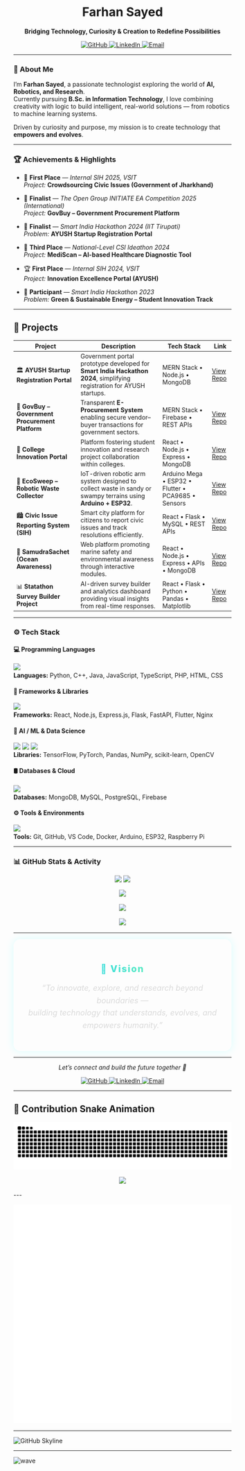 <!-- ──────────────────────────────── -->
<!-- 👨‍💻 FARHAN SAYED | GITHUB README -->
<!-- ──────────────────────────────── -->

<h1 align="center">Farhan Sayed</h1>

<p align="center">
<b>Bridging Technology, Curiosity & Creation to Redefine Possibilities</b>
</p>

<p align="center">
  <a href="https://github.com/FarhanSayed16" target="_blank">
    <img src="https://img.shields.io/badge/GitHub-181717?style=for-the-badge&logo=github&logoColor=white" alt="GitHub" />
  </a>
  <a href="https://linkedin.com/in/farhansayed16" target="_blank">
    <img src="https://img.shields.io/badge/LinkedIn-0A66C2?style=for-the-badge&logo=linkedin&logoColor=white" alt="LinkedIn" />
  </a>
  <a href="mailto:farhansayed@example.com" target="_blank">
    <img src="https://img.shields.io/badge/Email-D14836?style=for-the-badge&logo=gmail&logoColor=white" alt="Email" />
  </a>
</p>


---

### 🧠 About Me

I’m **Farhan Sayed**, a passionate technologist exploring the world of **AI, Robotics, and Research**.  
Currently pursuing **B.Sc. in Information Technology**, I love combining creativity with logic to build intelligent, real-world solutions — from robotics to machine learning systems.  

Driven by curiosity and purpose, my mission is to create technology that **empowers and evolves**.

---

### 🏆 Achievements & Highlights

- 🥇 **First Place** — *Internal SIH 2025, VSIT*  
  *Project:* **Crowdsourcing Civic Issues (Government of Jharkhand)**  

- 🏅 **Finalist** — *The Open Group INITIATE EA Competition 2025 (International)*  
  *Project:* **GovBuy – Government Procurement Platform**  

- 🧠 **Finalist** — *Smart India Hackathon 2024 (IIT Tirupati)*  
  *Problem:* **AYUSH Startup Registration Portal**  

- 🥉 **Third Place** — *National-Level CSI Ideathon 2024*  
  *Project:* **MediScan – AI-based Healthcare Diagnostic Tool**  

- 🏆 **First Place** — *Internal SIH 2024, VSIT*  
  *Project:* **Innovation Excellence Portal (AYUSH)**  

- 🌿 **Participant** — *Smart India Hackathon 2023*  
  *Problem:* **Green & Sustainable Energy – Student Innovation Track**

---

## 🚀 Projects

| Project | Description | Tech Stack | Link |
|----------|--------------|-------------|------|
| 🏛️ **AYUSH Startup Registration Portal** | Government portal prototype developed for **Smart India Hackathon 2024**, simplifying registration for AYUSH startups. | MERN Stack • Node.js • MongoDB | [View Repo](https://github.com/FarhanSayed16/Ayush-Startup-Smart-India-Hackathon) |
| 💼 **GovBuy – Government Procurement Platform** | Transparent **E-Procurement System** enabling secure vendor–buyer transactions for government sectors. | MERN Stack • Firebase • REST APIs | [View Repo](https://github.com/FarhanSayed16/GovBuy---Government-Procurement-Platform) |
| 🧠 **College Innovation Portal** | Platform fostering student innovation and research project collaboration within colleges. | React • Node.js • Express • MongoDB | [View Repo](https://github.com/FarhanSayed16/College-Innovation-portal) |
| 🤖 **EcoSweep – Robotic Waste Collector** | IoT-driven robotic arm system designed to collect waste in sandy or swampy terrains using **Arduino + ESP32**. | Arduino Mega • ESP32 • Flutter • PCA9685 • Sensors | [View Repo](https://github.com/FarhanSayed16/EcoSweep-App-Control) |
| 🏙️ **Civic Issue Reporting System (SIH)** | Smart city platform for citizens to report civic issues and track resolutions efficiently. | React • Flask • MySQL • REST APIs | [View Repo](https://github.com/FarhanSayed16/civic-issue-reporter) |
| 🌊 **SamudraSachet (Ocean Awareness)** | Web platform promoting marine safety and environmental awareness through interactive modules. | React • Node.js • Express • APIs • MongoDB | [View Repo](https://github.com/FarhanSayed16/Project-Samudra-Sachet) |
| 📊 **Statathon Survey Builder Project** | AI-driven survey builder and analytics dashboard providing visual insights from real-time responses. | React • Flask • Python • Pandas • Matplotlib | [View Repo](https://github.com/FarhanSayed16/statathon-survey-builder) |


---

### ⚙️ Tech Stack

#### 💻 Programming Languages
<p align="left">
  <img src="https://skillicons.dev/icons?i=python,cpp,java,js,ts,php,html,css" /><br/>
  <b>Languages:</b> Python, C++, Java, JavaScript, TypeScript, PHP, HTML, CSS
</p>

#### 🧩 Frameworks & Libraries
<p align="left">
  <img src="https://skillicons.dev/icons?i=react,nodejs,express,flask,fastapi,flutter,nginx" /><br/>
  <b>Frameworks:</b> React, Node.js, Express.js, Flask, FastAPI, Flutter, Nginx
</p>

#### 🧠 AI / ML & Data Science
<p align="left">
  <img src="https://skillicons.dev/icons?i=tensorflow,pytorch" />
  <img src="https://upload.wikimedia.org/wikipedia/commons/e/ed/Pandas_logo.svg" height="40" />
  <img src="https://upload.wikimedia.org/wikipedia/commons/3/31/NumPy_logo_2020.svg" height="40" />
  <br/>
  <b>Libraries:</b> TensorFlow, PyTorch, Pandas, NumPy, scikit-learn, OpenCV
</p>

#### 🛢️ Databases & Cloud
<p align="left">
  <img src="https://skillicons.dev/icons?i=mongodb,mysql,postgresql,firebase" /><br/>
  <b>Databases:</b> MongoDB, MySQL, PostgreSQL, Firebase
</p>

#### ⚙️ Tools & Environments
<p align="left">
  <img src="https://skillicons.dev/icons?i=git,github,vscode,docker,arduino,raspberrypi" /><br/>
  <b>Tools:</b> Git, GitHub, VS Code, Docker, Arduino, ESP32, Raspberry Pi
</p>

---

### 📊 GitHub Stats & Activity

<p align="center">
  <img src="https://github-readme-stats.vercel.app/api?username=FarhanSayed16&show_icons=true&theme=tokyonight&rank_icon=github&hide_border=true&bg_color=0D1117&card_width=450" height="165" />
  <img src="https://github-readme-streak-stats.herokuapp.com/?user=FarhanSayed16&theme=tokyonight&hide_border=true&background=0D1117" height="165" />
</p>

<p align="center">
  <img src="https://github-readme-stats.vercel.app/api/top-langs/?username=FarhanSayed16&layout=compact&theme=tokyonight&hide_border=true&bg_color=0D1117&langs_count=8" height="165" />
</p>

<p align="center">
  <img src="https://github-readme-activity-graph.vercel.app/graph?username=FarhanSayed16&theme=react-dark&bg_color=0D1117&color=70a5fd&line=38bdae&point=ffffff&hide_border=true" />
</p>

<p align="center">
  <img src="https://github-profile-summary-cards.vercel.app/api/cards/profile-details?username=FarhanSayed16&theme=tokyonight&background=0D1117" />
</p>

---

<div align="center" style="
  background: rgba(255, 255, 255, 0.05);
  border: 1px solid rgba(255, 255, 255, 0.1);
  border-radius: 16px;
  padding: 25px;
  max-width: 750px;
  margin: auto;
  box-shadow: 0 0 20px rgba(0, 255, 255, 0.15);
">
  <h2 style="
    background: linear-gradient(90deg, #00C9FF, #92FE9D);
    -webkit-background-clip: text;
    color: transparent;
    font-weight: 800;
    letter-spacing: 2px;
    margin-bottom: 10px;
  ">
  🌌 Vision
  </h2>

  <p style="
    font-size: 18px;
    color: #DADADA;
    font-style: italic;
    line-height: 1.6;
  ">
    “To innovate, explore, and research beyond boundaries —<br>
    building technology that understands, evolves, and empowers humanity.”
  </p>
</div>


---

<p align="center">
  <i>Let’s connect and build the future together 🚀</i>
</p>

<p align="center">
  <a href="https://github.com/FarhanSayed16" target="_blank">
    <img src="https://img.shields.io/badge/GitHub-181717?style=for-the-badge&logo=github&logoColor=white" alt="GitHub" />
  </a>
  <a href="https://linkedin.com/in/farhansayed16" target="_blank">
    <img src="https://img.shields.io/badge/LinkedIn-0A66C2?style=for-the-badge&logo=linkedin&logoColor=white" alt="LinkedIn" />
  </a>
  <a href="mailto:farhansayed@example.com" target="_blank">
    <img src="https://img.shields.io/badge/Email-D14836?style=for-the-badge&logo=gmail&logoColor=white" alt="Email" />
  </a>
</p>

---
## 🐍 Contribution Snake Animation
<p align="center">
  <img src="https://raw.githubusercontent.com/FarhanSayed16/FarhanSayed16/output/snake.svg" alt="Snake animation" />
</p>
<p align="center">
  <img src="https://readme-typing-svg.herokuapp.com?size=24&duration=4000&color=00C9FF&center=true&vCenter=true&width=600&lines=This+is+Farhan+Sayed!;AI+%7C+Robotics+%7C+Research;Exploring+Technology+Beyond+Boundaries" />
</p>
---

<p align="center">
  <img src="https://github.com/FarhanSayed16/FarhanSayed16/blob/main/github-metrics.svg" alt="GitHub Metrics" />
</p>

---
![GitHub Skyline](https://github.com/FarhanSayed16/FarhanSayed16/raw/main/3d-contribution.gif)

---
<img src="https://raw.githubusercontent.com/andreasbm/readme/master/assets/lines/wave.svg" alt="wave" />
